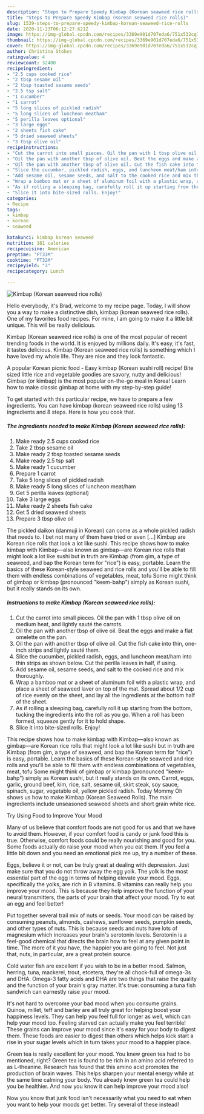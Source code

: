 ```yaml
---
description: "Steps to Prepare Speedy Kimbap (Korean seaweed rice rolls)"
title: "Steps to Prepare Speedy Kimbap (Korean seaweed rice rolls)"
slug: 1539-steps-to-prepare-speedy-kimbap-korean-seaweed-rice-rolls
date: 2020-11-23T06:12:27.621Z
image: https://img-global.cpcdn.com/recipes/3369e901d707eda6/751x532cq70/kimbap-korean-seaweed-rice-rolls-recipe-main-photo.jpg
thumbnail: https://img-global.cpcdn.com/recipes/3369e901d707eda6/751x532cq70/kimbap-korean-seaweed-rice-rolls-recipe-main-photo.jpg
cover: https://img-global.cpcdn.com/recipes/3369e901d707eda6/751x532cq70/kimbap-korean-seaweed-rice-rolls-recipe-main-photo.jpg
author: Christina Stokes
ratingvalue: 4
reviewcount: 32400
recipeingredient:
- "2.5 cups cooked rice"
- "2 tbsp sesame oil"
- "2 tbsp toasted sesame seeds"
- "2.5 tsp salt"
- "1 cucumber"
- "1 carrot"
- "5 long slices of pickled radish"
- "5 long slices of luncheon meatham"
- "5 perilla leaves optional"
- "3 large eggs"
- "2 sheets fish cake"
- "5 dried seaweed sheets"
- "3 tbsp olive oil"
recipeinstructions:
- "Cut the carrot into small pieces. Oil the pan with 1 tbsp olive oil on medium heat, and lightly sauté the carrots."
- "Oil the pan with another tbsp of olive oil. Beat the eggs and make a flat omelette on the pan."
- "Oil the pan with another tbsp of olive oil. Cut the fish cake into thin, one-inch strips and lightly sauté them."
- "Slice the cucumber, pickled radish, eggs, and luncheon meat/ham into thin strips as shown below. Cut the perilla leaves in half, if using."
- "Add sesame oil, sesame seeds, and salt to the cooked rice and mix thoroughly."
- "Wrap a bamboo mat or a sheet of aluminum foil with a plastic wrap, and place a sheet of seaweed laver on top of the mat. Spread about 1/2 cup of rice evenly on the sheet, and lay all the ingredients at the bottom half of the sheet."
- "As if rolling a sleeping bag, carefully roll it up starting from the bottom, tucking the ingredients into the roll as you go. When a roll has been formed, squeeze gently for it to hold shape."
- "Slice it into bite-sized rolls. Enjoy!"
categories:
- Recipe
tags:
- kimbap
- korean
- seaweed

katakunci: kimbap korean seaweed 
nutrition: 161 calories
recipecuisine: American
preptime: "PT33M"
cooktime: "PT32M"
recipeyield: "3"
recipecategory: Lunch

---
```



![Kimbap (Korean seaweed rice rolls)](https://img-global.cpcdn.com/recipes/3369e901d707eda6/751x532cq70/kimbap-korean-seaweed-rice-rolls-recipe-main-photo.jpg)

Hello everybody, it's Brad, welcome to my recipe page. Today, I will show you a way to make a distinctive dish, kimbap (korean seaweed rice rolls). One of my favorites food recipes. For mine, I am going to make it a little bit unique. This will be really delicious.

Kimbap (Korean seaweed rice rolls) is one of the most popular of recent trending foods in the world. It is enjoyed by millions daily. It's easy, it's fast, it tastes delicious. Kimbap (Korean seaweed rice rolls) is something which I have loved my whole life. They are nice and they look fantastic.

A popular Korean picnic food - Easy kimbap (Korean sushi roll) recipe! Bite sized little rice and vegetable goodies are savory, nutty and delicious! Gimbap (or kimbap) is the most popular on-the-go meal in Korea! Learn how to make classic gimbap at home with my step-by-step guide!


To get started with this particular recipe, we have to prepare a few ingredients. You can have kimbap (korean seaweed rice rolls) using 13 ingredients and 8 steps. Here is how you cook that.

<!--inarticleads1-->

##### The ingredients needed to make Kimbap (Korean seaweed rice rolls):

1. Make ready 2.5 cups cooked rice
1. Take 2 tbsp sesame oil
1. Make ready 2 tbsp toasted sesame seeds
1. Make ready 2.5 tsp salt
1. Make ready 1 cucumber
1. Prepare 1 carrot
1. Take 5 long slices of pickled radish
1. Make ready 5 long slices of luncheon meat/ham
1. Get 5 perilla leaves (optional)
1. Take 3 large eggs
1. Make ready 2 sheets fish cake
1. Get 5 dried seaweed sheets
1. Prepare 3 tbsp olive oil


The pickled daikon (danmuji in Korean) can come as a whole pickled radish that needs to. I bet not many of them have tried or even […] Kimbap are Korean rice rolls that look a lot like sushi. This recipe shows how to make kimbap with Kimbap—also known as gimbap—are Korean rice rolls that might look a lot like sushi but in truth are Kimbap (from gim, a type of seaweed, and bap the Korean term for &#34;rice&#34;) is easy, portable. Learn the basics of these Korean-style seaweed and rice rolls and you&#39;ll be able to fill them with endless combinations of vegetables, meat, tofu Some might think of gimbap or kimbap (pronounced &#34;keem-bahp&#34;) simply as Korean sushi, but it really stands on its own. 

<!--inarticleads2-->

##### Instructions to make Kimbap (Korean seaweed rice rolls):

1. Cut the carrot into small pieces. Oil the pan with 1 tbsp olive oil on medium heat, and lightly sauté the carrots.
1. Oil the pan with another tbsp of olive oil. Beat the eggs and make a flat omelette on the pan.
1. Oil the pan with another tbsp of olive oil. Cut the fish cake into thin, one-inch strips and lightly sauté them.
1. Slice the cucumber, pickled radish, eggs, and luncheon meat/ham into thin strips as shown below. Cut the perilla leaves in half, if using.
1. Add sesame oil, sesame seeds, and salt to the cooked rice and mix thoroughly.
1. Wrap a bamboo mat or a sheet of aluminum foil with a plastic wrap, and place a sheet of seaweed laver on top of the mat. Spread about 1/2 cup of rice evenly on the sheet, and lay all the ingredients at the bottom half of the sheet.
1. As if rolling a sleeping bag, carefully roll it up starting from the bottom, tucking the ingredients into the roll as you go. When a roll has been formed, squeeze gently for it to hold shape.
1. Slice it into bite-sized rolls. Enjoy!


This recipe shows how to make kimbap with Kimbap—also known as gimbap—are Korean rice rolls that might look a lot like sushi but in truth are Kimbap (from gim, a type of seaweed, and bap the Korean term for &#34;rice&#34;) is easy, portable. Learn the basics of these Korean-style seaweed and rice rolls and you&#39;ll be able to fill them with endless combinations of vegetables, meat, tofu Some might think of gimbap or kimbap (pronounced &#34;keem-bahp&#34;) simply as Korean sushi, but it really stands on its own. Carrot, eggs, garlic, ground beef, kim, rice, salt, sesame oil, skirt steak, soy sauce, spinach, sugar, vegetable oil, yellow pickled radish. Today Mommy Oh shows us how to make Kimbap (Korean Seaweed Rolls). The main ingredients include unseasoned seaweed sheets and short grain white rice. 

Try Using Food to Improve Your Mood


Many of us believe that comfort foods are not good for us and that we have to avoid them. However, if your comfort food is candy or junk food this is true. Otherwise, comfort foods could be really nourishing and good for you. Some foods actually do raise your mood when you eat them. If you feel a little bit down and you need an emotional pick me up, try a number of these.

Eggs, believe it or not, can be truly great at dealing with depression. Just make sure that you do not throw away the egg yolk. The yolk is the most essential part of the egg in terms of helping elevate your mood. Eggs, specifically the yolks, are rich in B vitamins. B vitamins can really help you improve your mood. This is because they help improve the function of your neural transmitters, the parts of your brain that affect your mood. Try to eat an egg and feel better!

Put together several trail mix of nuts or seeds. Your mood can be raised by consuming peanuts, almonds, cashews, sunflower seeds, pumpkin seeds, and other types of nuts. This is because seeds and nuts have lots of magnesium which increases your brain's serotonin levels. Serotonin is a feel-good chemical that directs the brain how to feel at any given point in time. The more of it you have, the happier you are going to feel. Not just that, nuts, in particular, are a great protein source.

Cold water fish are excellent if you wish to be in a better mood. Salmon, herring, tuna, mackerel, trout, etcetera, they're all chock-full of omega-3s and DHA. Omega-3 fatty acids and DHA are two things that raise the quality and the function of your brain's gray matter. It's true: consuming a tuna fish sandwich can earnestly raise your mood. 

It's not hard to overcome your bad mood when you consume grains. Quinoa, millet, teff and barley are all truly great for helping boost your happiness levels. They can help you feel full for longer as well, which can help your mood too. Feeling starved can actually make you feel terrible! These grains can improve your mood since it's easy for your body to digest them. These foods are easier to digest than others which helps kick start a rise in your sugar levels which in turn takes your mood to a happier place.

Green tea is really excellent for your mood. You knew green tea had to be mentioned, right? Green tea is found to be rich in an amino acid referred to as L-theanine. Research has found that this amino acid promotes the production of brain waves. This helps sharpen your mental energy while at the same time calming your body. You already knew green tea could help you be healthier. And now you know it can help improve your mood also!

Now you know that junk food isn't necessarily what you need to eat when you want to help your moods get better. Try several of these instead!

